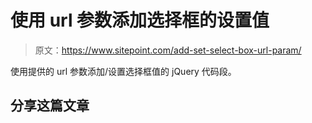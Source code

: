 # 使用 url 参数添加选择框的设置值

> 原文：<https://www.sitepoint.com/add-set-select-box-url-param/>

使用提供的 url 参数添加/设置选择框值的 jQuery 代码段。

## 分享这篇文章